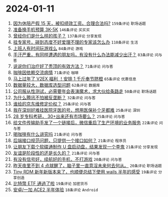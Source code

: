 # 2024-01-11

1. [因为休陪产假 15 天，被扣绩效工资。合理合法吗?](https://www.v2ex.com/t/1007682) `159条评论` `职场话题`
1. [准备换手机预算 3K-5K](https://www.v2ex.com/t/1007704) `146条评论` `买买买`
1. [曾经你们是什么样的孩子？](https://www.v2ex.com/t/1007701) `137条评论` `分享发现`
1. [挂专家号，碰到态度不好爱理不理的专家该怎么办](https://www.v2ex.com/t/1007712) `110条评论` `生活`
1. [上班人有时间玩游戏么](https://www.v2ex.com/t/1007711) `84条评论` `游戏`
1. [手汗严重，有同样遭遇的朋友吗，有没有什么办法能减少出汗？](https://www.v2ex.com/t/1007793) `83条评论` `问与答`
1. [说说你们治疗好了秃顶的有效方法？](https://www.v2ex.com/t/1007681) `71条评论` `问与答`
1. [咖啡因依赖交流病情](https://www.v2ex.com/t/1007726) `71条评论` `咖啡`
1. [马上过年了 V2EX 福利 ！安排 1 千斤奉节脐橙](https://www.v2ex.com/t/1007677) `65条评论` `优惠信息`
1. [数据量较大，数据库选型问题](https://www.v2ex.com/t/1007852) `62条评论` `数据库`
1. [公司服从性测试，必需要年会表演魔术，求大伙给条路走](https://www.v2ex.com/t/1007865) `50条评论` `职场话题`
1. [为什么腾讯不怕被反垄断？](https://www.v2ex.com/t/1007856) `32条评论` `问与答`
1. [谁给的京东维修定价权？](https://www.v2ex.com/t/1007810) `25条评论` `问与答`
1. [我在深圳好难挂医院牙医的号，想用医保补个牙都难](https://www.v2ex.com/t/1007727) `25条评论` `深圳`
1. [28 岁专科考研， 30+出来还有市场要么？](https://www.v2ex.com/t/1007723) `25条评论` `问与答`
1. [给文件传输助手发了一个链接后，微信重启了生产环境的业务服务](https://www.v2ex.com/t/1007883) `22条评论` `问与答`
1. [喝咖啡有什么讲究吗](https://www.v2ex.com/t/1007839) `21条评论` `问与答`
1. [后端接口规范问题，只提供一个接口如何？](https://www.v2ex.com/t/1007821) `21条评论` `程序员`
1. [让朋友下载个软碟通制作 U 盘启动盘，结果发现一个李鬼](https://www.v2ex.com/t/1007741) `21条评论` `分享发现`
1. [友谊是阶段性的还是长久的？](https://www.v2ex.com/t/1007733) `21条评论` `问与答`
1. [有没有信号好，续航好的手机，不打游戏](https://www.v2ex.com/t/1007760) `20条评论` `问与答`
1. [昨天夜里不到 4 点就醒了，脑子里一直意淫未来何去何从。](https://www.v2ex.com/t/1007679) `20条评论` `职场话题`
1. [Tiny RDM 新年新版本来了，也顺便总结下使用 wails 半年的感受](https://www.v2ex.com/t/1007715) `19条评论` `分享创造`
1. [比特幣 ETF 通過了啦](https://www.v2ex.com/t/1007678) `19条评论` `加密货币`
1. [安卓/一加 ACE2 半年体验](https://www.v2ex.com/t/1007847) `18条评论` `Android`
